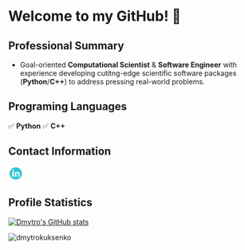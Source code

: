 # Welcome to my GitHub! :wave:

## Professional Summary
                    
-	Goal-oriented **Computational Scientist** & **Software Engineer** with experience developing cutitng-edge scientific software packages (**Python**/**C++**) to address pressing real-world problems.

<!---
The statistics of my languages is:
[![Top Langs](https://github-readme-stats.vercel.app/api/top-langs/?username=dmytrokuksenko)](https://github.com/anuraghazra/github-readme-stats)
--->


## Programing Languages
:white_check_mark: **Python**
:white_check_mark: **C++**
<br/>

## Contact Information

<a href="https://www.linkedin.com/in/dmytrokuksenko/" target="_blank"><img src="https://raw.githubusercontent.com/dmytrokuksenko/dmytrokuksenko/master/images/linkedin.png" alt="LinkedIn" width="30"></a>

## Profile Statistics

[![Dmytro's GitHub stats](https://github-readme-stats.vercel.app/api?username=dmytrokuksenko&show_icons=true&theme=dark)](https://github.com/anuraghazra/github-readme-stats)
<br/>
<!---[![Top Langs](https://github-readme-stats.vercel.app/api/top-langs/?username=dmytrokuksenko&theme=dark)](https://github.com/dmytrokuksenko/github-readme-stats)--->

<p align="left"> <img src="https://komarev.com/ghpvc/?username=dmytrokukseno&color=brightgreen" alt="dmytrokuksenko" /> </p>
